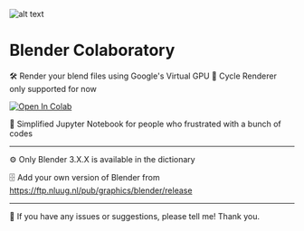 ![alt text](https://repository-images.githubusercontent.com/656952604/b1ae251b-033f-48d7-a355-4cb880936ef2)

# Blender Colaboratory
🛠️ Render your blend files using Google's Virtual GPU
🔄 Cycle Renderer only supported for now

[![Open In Colab](https://colab.research.google.com/assets/colab-badge.svg)](https://colab.research.google.com/github/MadobyPy/Blender-Colaboratory_A2/blob/main/Simple_Blender_Render.ipynb)

📙 Simplified Jupyter Notebook for people who frustrated with a bunch of codes

---
⚙️ Only Blender 3.X.X is available in the dictionary

🗄️ Add your own version of Blender from https://ftp.nluug.nl/pub/graphics/blender/release

---
🤗 If you have any issues or suggestions, please tell me! Thank you. 
